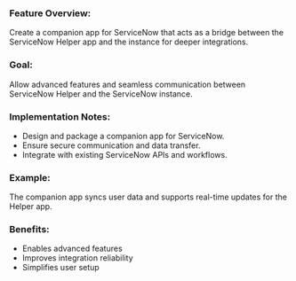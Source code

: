 ### Feature Overview:
Create a companion app for ServiceNow that acts as a bridge between the ServiceNow Helper app and the instance for deeper integrations.

### Goal:
Allow advanced features and seamless communication between ServiceNow Helper and the ServiceNow instance.

### Implementation Notes:
- Design and package a companion app for ServiceNow.
- Ensure secure communication and data transfer.
- Integrate with existing ServiceNow APIs and workflows.

### Example:
The companion app syncs user data and supports real-time updates for the Helper app.

### Benefits:
- Enables advanced features
- Improves integration reliability
- Simplifies user setup